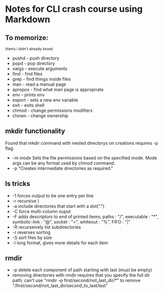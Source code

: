# Notes for CLI crash course using Markdown

## To memorize: 
<sub>(items i didn't already know)</sub>
* pushd - push directory
* popd - pop directory
* xargs - execute arguments
* find - find files
* grep - find things inside files
* man - read a manual page
* apropos - find what man page is appropriate
* env - prints env
* export - sets a new env variable
* exit - exits shell
* chmod - change permissions modifiers
* chown - change ownership


## mkdir functionality
Found that mkdir command with nested directorys on creations requires -p flag.
* -m *mode* Sets the file permissions based on the specified mode. Mode args can be any format used by chmod command.
* -p "Creates intermediate directories as required."

## ls tricks
* -1  forces output to be one entry per line
* -r  recursive )
* -a  include directories that start with a dot(".")
* -C  force multi-column ouput
* -F  adds descriptors to end of printed items; paths : "/", executable : "*", symbolic-link : "@", socket : "=", whiteout : "%", FIFO : "|" 
* -R  recurseively list subdirectories
* -r  reverses sorting
* -S  sort files by size
* -l  long format, gives more details for each item

## rmdir
* -p  delete each component of path starting with last (must be empty)
* removing directories with rmdir requires that you specify the full dir path; can't use "rmdir -p first/second/not_last_dir/*" to remove "/first/second/not_last_dir/second_to_last/last"

## 










